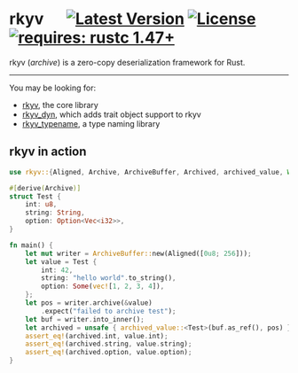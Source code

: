 # rkyv &emsp; [![Latest Version]][crates.io] [![License]][license path] [![requires: rustc 1.47+]][Rust 1.47]

[Latest Version]: https://img.shields.io/crates/v/rkyv.svg
[crates.io]: https://crates.io/crates/rkyv
[License]: https://img.shields.io/badge/license-MIT-blue.svg
[license path]: https://github.com/djkoloski/rkyv/blob/master/LICENSE
[requires: rustc 1.47+]: https://img.shields.io/badge/rustc-1.47+-lightgray.svg
[Rust 1.47]: https://blog.rust-lang.org/2020/10/08/Rust-1.47.html

rkyv (*archive*) is a zero-copy deserialization framework for Rust.

---

You may be looking for:

- [rkyv](https://docs.rs/rkyv), the core library
- [rkyv_dyn](https://docs.rs/rkyv_dyn), which adds trait object support to rkyv
- [rkyv_typename](https://docs.rs/rkyv_typename), a type naming library

## rkyv in action

```rust
use rkyv::{Aligned, Archive, ArchiveBuffer, Archived, archived_value, Write};

#[derive(Archive)]
struct Test {
    int: u8,
    string: String,
    option: Option<Vec<i32>>,
}

fn main() {
    let mut writer = ArchiveBuffer::new(Aligned([0u8; 256]));
    let value = Test {
        int: 42,
        string: "hello world".to_string(),
        option: Some(vec![1, 2, 3, 4]),
    };
    let pos = writer.archive(&value)
        .expect("failed to archive test");
    let buf = writer.into_inner();
    let archived = unsafe { archived_value::<Test>(buf.as_ref(), pos) };
    assert_eq!(archived.int, value.int);
    assert_eq!(archived.string, value.string);
    assert_eq!(archived.option, value.option);
}
```